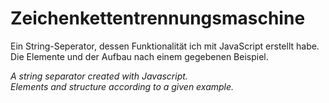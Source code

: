 # Zeichenkettentrennungsmaschine

Ein String-Seperator, dessen Funktionalität ich mit JavaScript erstellt habe.  
Die Elemente und der Aufbau nach einem gegebenen Beispiel.

*A string separator created with Javascript.  
Elements and structure according to a given example.*
